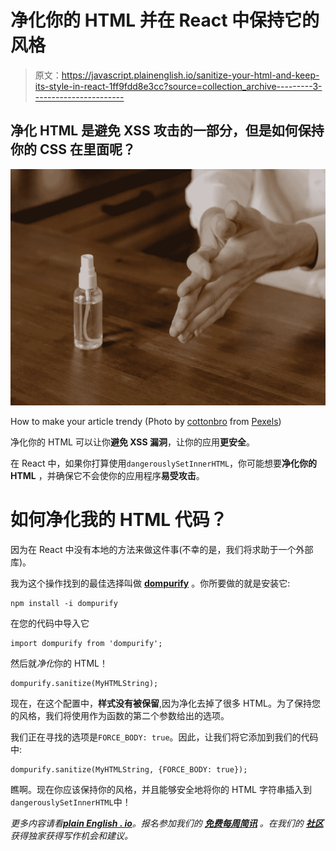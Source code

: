 # 净化你的 HTML 并在 React 中保持它的风格

> 原文：<https://javascript.plainenglish.io/sanitize-your-html-and-keep-its-style-in-react-1ff9fdd8e3cc?source=collection_archive---------3----------------------->

## 净化 HTML 是避免 XSS 攻击的一部分，但是如何保持你的 CSS 在里面呢？

![](img/ac173d5adb81726337935c7f734c5c5d.png)

How to make your article trendy (Photo by [cottonbro](https://www.pexels.com/@cottonbro?utm_content=attributionCopyText&utm_medium=referral&utm_source=pexels) from [Pexels](https://www.pexels.com/photo/person-holding-clear-glass-bottle-4114703/?utm_content=attributionCopyText&utm_medium=referral&utm_source=pexels))

净化你的 HTML 可以让你**避免 XSS 漏洞**，让你的应用**更安全**。

在 React 中，如果你打算使用`dangerouslySetInnerHTML`，你可能想要**净化你的 HTML** ，并确保它不会使你的应用程序**易受攻击**。

# 如何净化我的 HTML 代码？

因为在 React 中没有本地的方法来做这件事(不幸的是，我们将求助于一个外部库)。

我为这个操作找到的最佳选择叫做 [**dompurify**](https://github.com/cure53/DOMPurify) 。你所要做的就是安装它:

```
npm install -i dompurify
```

在您的代码中导入它

```
import dompurify from 'dompurify';
```

然后就*净化*你的 HTML！

```
dompurify.sanitize(MyHTMLString);
```

现在，在这个配置中，**样式没有被保留**,因为净化去掉了很多 HTML。为了保持您的风格，我们将使用作为函数的第二个参数给出的选项。

我们正在寻找的选项是`FORCE_BODY: true`。因此，让我们将它添加到我们的代码中:

```
dompurify.sanitize(MyHTMLString, {FORCE_BODY: true});
```

瞧啊。现在你应该保持你的风格，并且能够安全地将你的 HTML 字符串插入到`dangerouslySetInnerHTML`中！

*更多内容请看*[***plain English . io***](http://plainenglish.io/)*。报名参加我们的* [***免费每周简讯***](http://newsletter.plainenglish.io/) *。在我们的* [***社区***](https://discord.gg/GtDtUAvyhW) *获得独家获得写作机会和建议。*